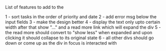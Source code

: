 List of features to add to the

1 - sort tasks in the order of priority and date
2 - add error msg below the input fields
3 - make the design better
4 - display the text only upto certain width after that show "..." 
    and a read more link which will expand the div
5 - the read more should convert to "show less" when expanded and
    upon clicking it should collapse to its original state
6 - all other divs should go down or come up as the div in focus is interacted with